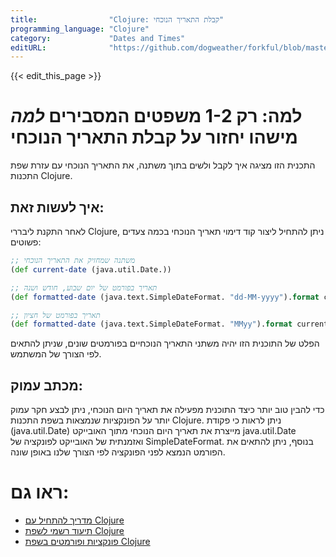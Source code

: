```yaml
---
title:                "Clojure: קבלת התאריך הנוכחי"
programming_language: "Clojure"
category:             "Dates and Times"
editURL:              "https://github.com/dogweather/forkful/blob/master/content/he/clojure/getting-the-current-date.md"
---
```


{{< edit_this_page >}}

# למה: רק 1-2 משפטים המסבירים *למה* מישהו יחזור על קבלת התאריך הנוכחי

התכנית הזו מציגה איך לקבל ולשים בתוך משתנה, את התאריך הנוכחי עם עזרת שפת התכנות Clojure.

## איך לעשות זאת:

לאחר התקנת ליבררי Clojure, ניתן להתחיל ליצור קוד דימוי תאריך הנוכחי בכמה צעדים פשוטים:

```Clojure
;; משתנה שמחזיק את התאריך הנוכחי
(def current-date (java.util.Date.))

;; תאריך בפורמט של יום שבוע, חודש ושנה
(def formatted-date (java.text.SimpleDateFormat. "dd-MM-yyyy").format current-date)

;; תאריך בפורמט של חציון
(def formatted-date (java.text.SimpleDateFormat. "MMyy").format current-date)
```

הפלט של התוכנית הזו יהיה משתני התאריך הנוכחיים בפורמטים שונים, שניתן להתאים לפי הצורך של המשתמש.

## מכתב עמוק:

כדי להבין טוב יותר כיצד התוכנית מפעילה את תאריך היום הנוכחי, ניתן לבצע חקר עמוק יותר על הפונקציות שנמצאות בשפת התכנות Clojure. ניתן לראות כי פקודת (java.util.Date) מייצרת את תאריך היום הנוכחי מתוך האובייקט java.util.Date ואזמנתית של האובייקט לפונקציה של SimpleDateFormat. בנוסף, ניתן להתאים את הפורמט הנמצא לפני הפונקציה לפי הצורך שלנו באופן שונה.

# ראו גם:

- [מדריך להתחיל עם Clojure](https://www.clojure.org/guides/getting_started)
- [תיעוד רשמי לשפת Clojure](https://clojure.org/api/api)
- [פונקציות ופורמטים בשפת Clojure](https://clojuredocs.org/core-library)